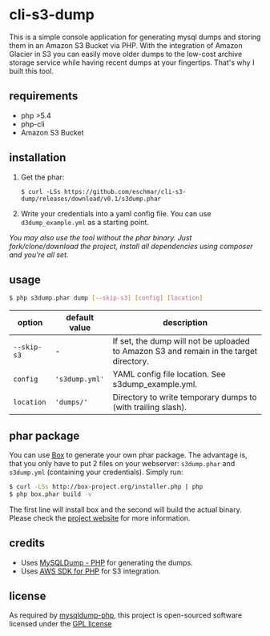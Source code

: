 # cli-s3-dump
This is a simple console application for generating mysql dumps and storing them in an Amazon S3 Bucket via PHP. With the integration of Amazon Glacier in S3 you can easily move older dumps to the low-cost archive storage service while having recent dumps at your fingertips. That's why I built this tool.

## requirements
* php >5.4
* php-cli
* Amazon S3 Bucket

## installation
1. Get the phar:

    ```
    $ curl -LSs https://github.com/eschmar/cli-s3-dump/releases/download/v0.1/s3dump.phar
    ```

2. Write your credentials into a yaml config file. You can use ``d3dump_example.yml`` as a starting point.

*You may also use the tool without the phar binary. Just fork/clone/download the project, install all dependencies using composer and you're all set.*

## usage
```sh
$ php s3dump.phar dump [--skip-s3] [config] [location]
```

option|default value|description
---|---|---
``--skip-s3``|-|If set, the dump will not be uploaded to Amazon S3 and remain in the target directory.
``config``|``'s3dump.yml'``|YAML config file location. See s3dump_example.yml.
``location``|``'dumps/'``|Directory to write temporary dumps to (with trailing slash).

## phar package
You can use [Box](https://github.com/box-project/box2) to generate your own phar package. The advantage is, that you only have to put 2 files on your webserver: ``s3dump.phar`` and ``s3dump.yml`` (containing your credentials). Simply run:

```sh
$ curl -LSs http://box-project.org/installer.php | php
$ php box.phar build -v
```
The first line will install box and the second will build the actual binary. Please check the [project website](https://github.com/box-project/box2) for more information.

## credits
* Uses [MySQLDump - PHP](https://github.com/ifsnop/mysqldump-php) for generating the dumps.
* Uses [AWS SDK for PHP](https://github.com/aws/aws-sdk-php) for S3 integration.

## license
As required by [mysqldump-php](https://github.com/ifsnop/mysqldump-php), this project is open-sourced software licensed under the [GPL license](http://www.gnu.org/copyleft/gpl.html)
